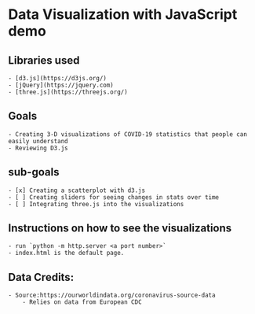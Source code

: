 # Data Visualization with JavaScript demo
## Libraries used
    - [d3.js](https://d3js.org/)
    - [jQuery](https://jquery.com)
    - [three.js](https://threejs.org/)
## Goals
    - Creating 3-D visualizations of COVID-19 statistics that people can easily understand
    - Reviewing D3.js
## sub-goals
    - [x] Creating a scatterplot with d3.js
    - [ ] Creating sliders for seeing changes in stats over time
    - [ ] Integrating three.js into the visualizations
## Instructions on how to see the visualizations
    - run `python -m http.server <a port number>`
    - index.html is the default page.
## Data Credits:
    - Source:https://ourworldindata.org/coronavirus-source-data
        - Relies on data from European CDC